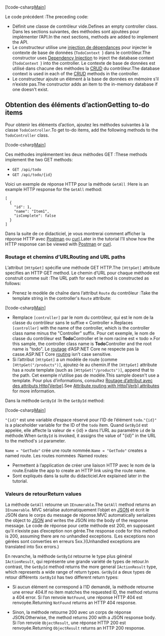 [!code-csharp[Main](../../tutorials/first-web-api/sample/TodoApi/Controllers/TodoController2.cs?name=snippet_todo1)]

<span data-ttu-id="5efe1-101">Le code précédent :</span><span class="sxs-lookup"><span data-stu-id="5efe1-101">The preceding code:</span></span>

* <span data-ttu-id="5efe1-102">Définit une classe de contrôleur vide.</span><span class="sxs-lookup"><span data-stu-id="5efe1-102">Defines an empty controller class.</span></span> <span data-ttu-id="5efe1-103">Dans les sections suivantes, des méthodes sont ajoutées pour implémenter l’API.</span><span class="sxs-lookup"><span data-stu-id="5efe1-103">In the next sections, methods are added to implement the API.</span></span>
* <span data-ttu-id="5efe1-104">Le constructeur utilise une [injection de dépendances](xref:fundamentals/dependency-injection) pour injecter le contexte de base de données (`TodoContext `) dans le contrôleur.</span><span class="sxs-lookup"><span data-stu-id="5efe1-104">The constructor uses [Dependency Injection](xref:fundamentals/dependency-injection) to inject the database context (`TodoContext `) into the controller.</span></span> <span data-ttu-id="5efe1-105">Le contexte de base de données est utilisé dans chacune des méthodes la [CRUD](https://wikipedia.org/wiki/Create,_read,_update_and_delete) du contrôleur.</span><span class="sxs-lookup"><span data-stu-id="5efe1-105">The database context is used in each of the [CRUD](https://wikipedia.org/wiki/Create,_read,_update_and_delete) methods in the controller.</span></span>
* <span data-ttu-id="5efe1-106">Le constructeur ajoute un élément à la base de données en mémoire s’il n’existe pas.</span><span class="sxs-lookup"><span data-stu-id="5efe1-106">The constructor adds an item to the in-memory database if one doesn't exist.</span></span>

## <a name="getting-to-do-items"></a><span data-ttu-id="5efe1-107">Obtention des éléments d’action</span><span class="sxs-lookup"><span data-stu-id="5efe1-107">Getting to-do items</span></span>

<span data-ttu-id="5efe1-108">Pour obtenir les éléments d’action, ajoutez les méthodes suivantes à la classe `TodoController`.</span><span class="sxs-lookup"><span data-stu-id="5efe1-108">To get to-do items, add the following methods to the `TodoController` class.</span></span>

[!code-csharp[Main](../../tutorials/first-web-api/sample/TodoApi/Controllers/TodoController.cs?name=snippet_GetAll)]

<span data-ttu-id="5efe1-109">Ces méthodes implémentent les deux méthodes GET :</span><span class="sxs-lookup"><span data-stu-id="5efe1-109">These methods implement the two GET methods:</span></span>

* `GET /api/todo`
* `GET /api/todo/{id}`

<span data-ttu-id="5efe1-110">Voici un exemple de réponse HTTP pour la méthode `GetAll` :</span><span class="sxs-lookup"><span data-stu-id="5efe1-110">Here is an example HTTP response for the `GetAll` method:</span></span>

```
[
  {
    "id": 1,
    "name": "Item1",
    "isComplete": false
  }
]
   ```

<span data-ttu-id="5efe1-111">Dans la suite de ce didacticiel, je vous montrerai comment afficher la réponse HTTP avec [Postman](https://www.getpostman.com/) ou [curl](https://developer.apple.com/legacy/library/documentation/Darwin/Reference/ManPages/man1/curl.1.html).</span><span class="sxs-lookup"><span data-stu-id="5efe1-111">Later in the tutorial I'll show how the HTTP response can be viewed with [Postman](https://www.getpostman.com/) or [curl](https://developer.apple.com/legacy/library/documentation/Darwin/Reference/ManPages/man1/curl.1.html).</span></span>

### <a name="routing-and-url-paths"></a><span data-ttu-id="5efe1-112">Routage et chemins d’URL</span><span class="sxs-lookup"><span data-stu-id="5efe1-112">Routing and URL paths</span></span>

<span data-ttu-id="5efe1-113">L’attribut `[HttpGet]` spécifie une méthode GET HTTP.</span><span class="sxs-lookup"><span data-stu-id="5efe1-113">The `[HttpGet]` attribute specifies an HTTP GET method.</span></span> <span data-ttu-id="5efe1-114">Le chemin d’URL pour chaque méthode est construit comme suit :</span><span class="sxs-lookup"><span data-stu-id="5efe1-114">The URL path for each method is constructed as follows:</span></span>

* <span data-ttu-id="5efe1-115">Prenez le modèle de chaîne dans l’attribut `Route` du contrôleur :</span><span class="sxs-lookup"><span data-stu-id="5efe1-115">Take the template string in the controller's `Route` attribute:</span></span>

[!code-csharp[Main](../../tutorials/first-web-api/sample/TodoApi/Controllers/TodoController.cs?name=TodoController&highlight=3)]

* <span data-ttu-id="5efe1-116">Remplace `[controller]` par le nom du contrôleur, qui est le nom de la classe du contrôleur sans le suffixe « Controller ».</span><span class="sxs-lookup"><span data-stu-id="5efe1-116">Replaces `[controller]` with the name of the controller, which is the controller class name minus the "Controller" suffix.</span></span> <span data-ttu-id="5efe1-117">Pour cet exemple, le nom de classe du contrôleur est **Todo**Controller et le nom racine est « todo ».</span><span class="sxs-lookup"><span data-stu-id="5efe1-117">For this sample, the controller class name is **Todo**Controller and the root name is "todo".</span></span> <span data-ttu-id="5efe1-118">Le [routage](xref:mvc/controllers/routing) d’ASP.NET Core ne respecte pas la casse.</span><span class="sxs-lookup"><span data-stu-id="5efe1-118">ASP.NET Core [routing](xref:mvc/controllers/routing) isn't case sensitive.</span></span>
* <span data-ttu-id="5efe1-119">Si l’attribut `[HttpGet]` a un modèle de route (comme `[HttpGet("/products")]`, ajoutez-le au chemin.</span><span class="sxs-lookup"><span data-stu-id="5efe1-119">If the `[HttpGet]` attribute has a route template (such as `[HttpGet("/products")]`, append that to the path.</span></span> <span data-ttu-id="5efe1-120">Cet exemple n’utilise pas de modèle.</span><span class="sxs-lookup"><span data-stu-id="5efe1-120">This sample doesn't use a template.</span></span> <span data-ttu-id="5efe1-121">Pour plus d’informations, consultez [Routage d’attribut avec des attributs Http[Verbe]](xref:mvc/controllers/routing#attribute-routing-with-httpverb-attributes).</span><span class="sxs-lookup"><span data-stu-id="5efe1-121">See [Attribute routing with Http[Verb] attributes](xref:mvc/controllers/routing#attribute-routing-with-httpverb-attributes) for more information.</span></span>

<span data-ttu-id="5efe1-122">Dans la méthode `GetById` :</span><span class="sxs-lookup"><span data-stu-id="5efe1-122">In the `GetById` method:</span></span>

[!code-csharp[Main](../../tutorials/first-web-api/sample/TodoApi/Controllers/TodoController.cs?name=snippet_GetByID&highlight=1-2)]

<span data-ttu-id="5efe1-123">`"{id}"` est une variable d’espace réservé pour l’ID de l’élément `todo`.</span><span class="sxs-lookup"><span data-stu-id="5efe1-123">`"{id}"` is a placeholder variable for the ID of the `todo` item.</span></span> <span data-ttu-id="5efe1-124">Quand `GetById` est appelée, elle affecte la valeur de « {id} » dans l’URL au paramètre `id` de la méthode.</span><span class="sxs-lookup"><span data-stu-id="5efe1-124">When `GetById` is invoked, it assigns the value of "{id}" in the URL to the method's `id` parameter.</span></span>

<span data-ttu-id="5efe1-125">`Name = "GetTodo"` crée une route nommée.</span><span class="sxs-lookup"><span data-stu-id="5efe1-125">`Name = "GetTodo"` creates a named route.</span></span> <span data-ttu-id="5efe1-126">Les routes nommées :</span><span class="sxs-lookup"><span data-stu-id="5efe1-126">Named routes:</span></span>

* <span data-ttu-id="5efe1-127">Permettent à l’application de créer une liaison HTTP avec le nom de la route.</span><span class="sxs-lookup"><span data-stu-id="5efe1-127">Enable the app to create an HTTP link using the route name.</span></span>
* <span data-ttu-id="5efe1-128">Sont expliqués dans la suite du didacticiel.</span><span class="sxs-lookup"><span data-stu-id="5efe1-128">Are explained later in the tutorial.</span></span>

### <a name="return-values"></a><span data-ttu-id="5efe1-129">Valeurs de retour</span><span class="sxs-lookup"><span data-stu-id="5efe1-129">Return values</span></span>

<span data-ttu-id="5efe1-130">La méthode `GetAll` retourne un `IEnumerable`.</span><span class="sxs-lookup"><span data-stu-id="5efe1-130">The `GetAll` method returns an `IEnumerable`.</span></span> <span data-ttu-id="5efe1-131">MVC sérialise automatiquement l’objet en [JSON](http://www.json.org/) et écrit le JSON dans le corps du message de réponse.</span><span class="sxs-lookup"><span data-stu-id="5efe1-131">MVC automatically serializes the object to [JSON](http://www.json.org/) and writes the JSON into the body of the response message.</span></span> <span data-ttu-id="5efe1-132">Le code de réponse pour cette méthode est 200, en supposant qu’il n’existe pas d’exception non gérée.</span><span class="sxs-lookup"><span data-stu-id="5efe1-132">The response code for this method is 200, assuming there are no unhandled exceptions.</span></span> <span data-ttu-id="5efe1-133">(Les exceptions non gérées sont converties en erreurs 5xx.)</span><span class="sxs-lookup"><span data-stu-id="5efe1-133">(Unhandled exceptions are translated into 5xx errors.)</span></span>

<span data-ttu-id="5efe1-134">En revanche, la méthode `GetById` retourne le type plus général `IActionResult`, qui représente une grande variété de types de retour.</span><span class="sxs-lookup"><span data-stu-id="5efe1-134">In contrast, the `GetById` method returns the more general `IActionResult` type, which represents a wide range of return types.</span></span> <span data-ttu-id="5efe1-135">`GetById` a deux types de retour différents :</span><span class="sxs-lookup"><span data-stu-id="5efe1-135">`GetById` has two different return types:</span></span>

* <span data-ttu-id="5efe1-136">Si aucun élément ne correspond à l’ID demandé, la méthode retourne une erreur 404.</span><span class="sxs-lookup"><span data-stu-id="5efe1-136">If no item matches the requested ID, the method returns a 404 error.</span></span> <span data-ttu-id="5efe1-137">Si l’on renvoie `NotFound`, une réponse HTTP 404 est renvoyée.</span><span class="sxs-lookup"><span data-stu-id="5efe1-137">Returning `NotFound` returns an HTTP 404 response.</span></span>

* <span data-ttu-id="5efe1-138">Sinon, la méthode retourne 200 avec un corps de réponse JSON.</span><span class="sxs-lookup"><span data-stu-id="5efe1-138">Otherwise, the method returns 200 with a JSON response body.</span></span> <span data-ttu-id="5efe1-139">Si l’on renvoie `ObjectResult`, une réponse HTTP 200 est renvoyée.</span><span class="sxs-lookup"><span data-stu-id="5efe1-139">Returning `ObjectResult` returns an HTTP 200 response.</span></span>
